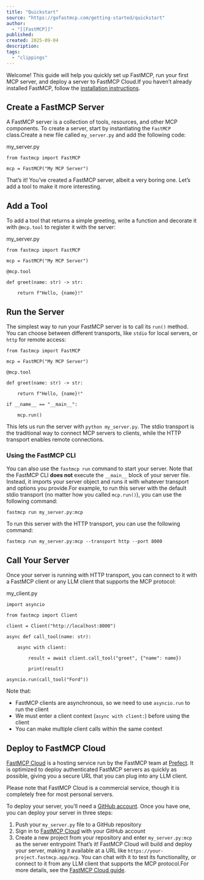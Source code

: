 ```yaml
---
title: "Quickstart"
source: "https://gofastmcp.com/getting-started/quickstart"
author:
  - "[[FastMCP]]"
published:
created: 2025-09-04
description:
tags:
  - "clippings"
---
```

Welcome! This guide will help you quickly set up FastMCP, run your first MCP server, and deploy a server to FastMCP Cloud.If you haven’t already installed FastMCP, follow the [installation instructions](https://gofastmcp.com/getting-started/installation).

## Create a FastMCP Server

A FastMCP server is a collection of tools, resources, and other MCP components. To create a server, start by instantiating the `FastMCP` class.Create a new file called `my_server.py` and add the following code:

my\_server.py

```
from fastmcp import FastMCP

mcp = FastMCP("My MCP Server")
```

That’s it! You’ve created a FastMCP server, albeit a very boring one. Let’s add a tool to make it more interesting.

## Add a Tool

To add a tool that returns a simple greeting, write a function and decorate it with `@mcp.tool` to register it with the server:

my\_server.py

```
from fastmcp import FastMCP

mcp = FastMCP("My MCP Server")

@mcp.tool

def greet(name: str) -> str:

    return f"Hello, {name}!"
```

## Run the Server

The simplest way to run your FastMCP server is to call its `run()` method. You can choose between different transports, like `stdio` for local servers, or `http` for remote access:

```
from fastmcp import FastMCP

mcp = FastMCP("My MCP Server")

@mcp.tool

def greet(name: str) -> str:

    return f"Hello, {name}!"

if __name__ == "__main__":

    mcp.run()
```

This lets us run the server with `python my_server.py`. The stdio transport is the traditional way to connect MCP servers to clients, while the HTTP transport enables remote connections.

### Using the FastMCP CLI

You can also use the `fastmcp run` command to start your server. Note that the FastMCP CLI **does not** execute the `__main__` block of your server file. Instead, it imports your server object and runs it with whatever transport and options you provide.For example, to run this server with the default stdio transport (no matter how you called `mcp.run()`), you can use the following command:

```
fastmcp run my_server.py:mcp
```

To run this server with the HTTP transport, you can use the following command:

```
fastmcp run my_server.py:mcp --transport http --port 8000
```

## Call Your Server

Once your server is running with HTTP transport, you can connect to it with a FastMCP client or any LLM client that supports the MCP protocol:

my\_client.py

```
import asyncio

from fastmcp import Client

client = Client("http://localhost:8000")

async def call_tool(name: str):

    async with client:

        result = await client.call_tool("greet", {"name": name})

        print(result)

asyncio.run(call_tool("Ford"))
```

Note that:
- FastMCP clients are asynchronous, so we need to use `asyncio.run` to run the client
- We must enter a client context (`async with client:`) before using the client
- You can make multiple client calls within the same context

## Deploy to FastMCP Cloud

[FastMCP Cloud](https://fastmcp.cloud/) is a hosting service run by the FastMCP team at [Prefect](https://www.prefect.io/fastmcp). It is optimized to deploy authenticated FastMCP servers as quickly as possible, giving you a secure URL that you can plug into any LLM client.

Please note that FastMCP Cloud is a commercial service, though it is completely free for most personal servers.

To deploy your server, you’ll need a [GitHub account](https://github.com/). Once you have one, you can deploy your server in three steps:
1. Push your `my_server.py` file to a GitHub repository
2. Sign in to [FastMCP Cloud](https://fastmcp.cloud/) with your GitHub account
3. Create a new project from your repository and enter `my_server.py:mcp` as the server entrypoint
That’s it! FastMCP Cloud will build and deploy your server, making it available at a URL like `https://your-project.fastmcp.app/mcp`. You can chat with it to test its functionality, or connect to it from any LLM client that supports the MCP protocol.For more details, see the [FastMCP Cloud guide](https://gofastmcp.com/deployment/fastmcp-cloud).